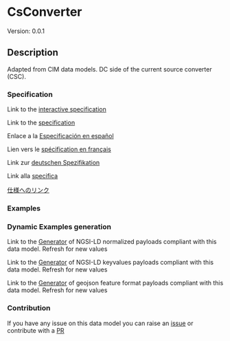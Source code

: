 # CsConverter
Version: 0.0.1

## Description 

Adapted from CIM data models. DC side of the current source converter (CSC).
### Specification

Link to the [interactive specification](https://swagger.lab.fiware.org/?url=https://smart-data-models.github.io/dataModel.EnergyCIM/CsConverter/swagger.yaml)

Link to the [specification](https://github.com/smart-data-models/dataModel.EnergyCIM/blob/master/CsConverter/doc/spec.md)

Enlace a la [Especificación en español](https://github.com/smart-data-models/dataModel.EnergyCIM/blob/master/CsConverter/doc/spec_ES.md)

Lien vers le [spécification en français](https://github.com/smart-data-models/dataModel.EnergyCIM/blob/master/CsConverter/doc/spec_FR.md)

Link zur [deutschen Spezifikation](https://github.com/smart-data-models/dataModel.EnergyCIM/blob/master/CsConverter/doc/spec_DE.md)

Link alla [specifica](https://github.com/smart-data-models/dataModel.EnergyCIM/blob/master/CsConverter/doc/spec_IT.md)

[仕様へのリンク](https://github.com/smart-data-models/dataModel.EnergyCIM/blob/master/CsConverter/doc/spec_JA.md)
### Examples
### Dynamic Examples generation

Link to the [Generator](https://smartdatamodels.org/extra/ngsi-ld_generator.php?schemaUrl=https://raw.githubusercontent.com/smart-data-models/dataModel.EnergyCIM/master/CsConverter/schema.json&email=info@smartdatamodels.org) of NGSI-LD normalized payloads compliant with this data model. Refresh for new values

Link to the [Generator](https://smartdatamodels.org/extra/ngsi-ld_generator_keyvalues.php?schemaUrl=https://raw.githubusercontent.com/smart-data-models/dataModel.EnergyCIM/master/CsConverter/schema.json&email=info@smartdatamodels.org) of NGSI-LD keyvalues payloads compliant with this data model. Refresh for new values

Link to the [Generator](https://smartdatamodels.org/extra/geojson_features_generator.php?schemaUrl=https://raw.githubusercontent.com/smart-data-models/dataModel.EnergyCIM/master/CsConverter/schema.json&email=info@smartdatamodels.org) of geojson feature format payloads compliant with this data model. Refresh for new values
### Contribution

 If you have any issue on this data model you can raise an [issue](https://github.com/smart-data-models/dataModel.EnergyCIM/issues)  or contribute with a [PR](https://github.com/smart-data-models/dataModel.EnergyCIM/pulls)